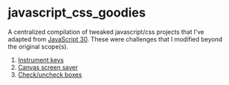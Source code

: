 # javascript_css_goodies

A centralized compilation of tweaked javascript/css projects that I've adapted from [JavaScript 30](https://javascript30.com/). These were challenges that I modified beyond the original scope(s).

1. [Instrument keys](https://vwainman.github.io/javascript_css_goodies/instrument_keys/index.html)
2. [Canvas screen saver](https://vwainman.github.io/javascript_css_goodies/html5_canvas/index.html)
3. [Check/uncheck boxes](https://vwainman.github.io/javascript_css_goodies/hold_shift_checkboxes/index.html)
